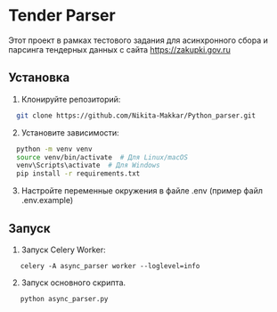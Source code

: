 # Tender Parser

Этот проект в рамках тестового задания для асинхронного сбора и парсинга тендерных данных с сайта https://zakupki.gov.ru

## Установка

1. Клонируйте репозиторий:
``` bash
  git clone https://github.com/Nikita-Makkar/Python_parser.git
  ```
2. Установите зависимости:
``` bash
  python -m venv venv
  source venv/bin/activate  # Для Linux/macOS
  venv\Scripts\activate  # Для Windows
  pip install -r requirements.txt
```
3. Настройте переменные окружения в файле .env 
(пример файл .env.example)

## Запуск

1. Запуск Celery Worker:
``` bush
   celery -A async_parser worker --loglevel=info
```
2. Запуск основного скрипта.
``` python
   python async_parser.py
   ```